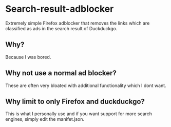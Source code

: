 # Search-result-adblocker
Extremely simple Firefox adblocker that removes the links which are classified as ads in the search result of Duckduckgo. 

## Why?
Because I was bored.

## Why not use a normal ad blocker?
These are often very bloated with additional functionality which I dont want.

## Why limit to only Firefox and duckduckgo?
This is what I personally use and if you want support for more search engines, simply edit the manifet.json.
